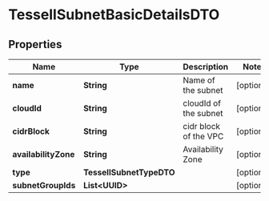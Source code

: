 

# TessellSubnetBasicDetailsDTO


## Properties

Name | Type | Description | Notes
------------ | ------------- | ------------- | -------------
**name** | **String** | Name of the subnet |  [optional]
**cloudId** | **String** | cloudId of the subnet |  [optional]
**cidrBlock** | **String** | cidr block of the VPC |  [optional]
**availabilityZone** | **String** | Availability Zone |  [optional]
**type** | **TessellSubnetTypeDTO** |  |  [optional]
**subnetGroupIds** | **List&lt;UUID&gt;** |  |  [optional]




